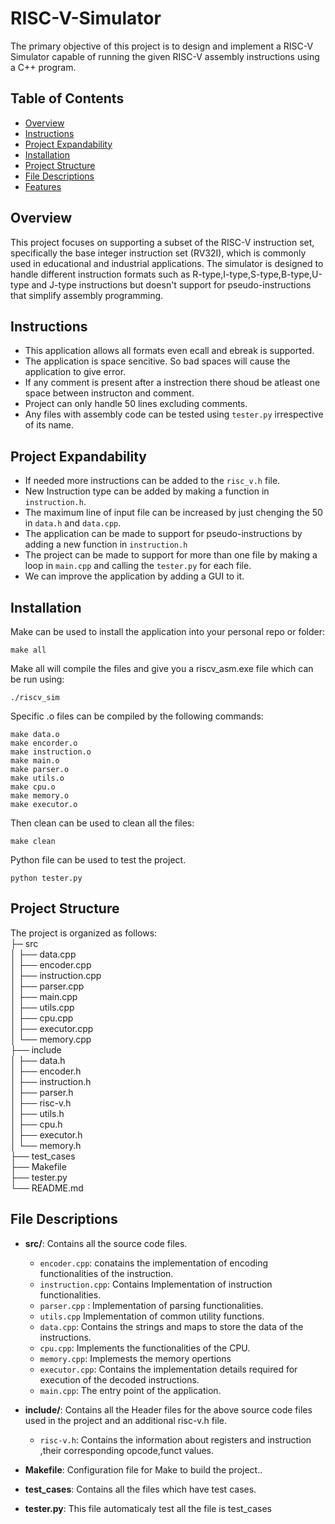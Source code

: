 # RISC-V-Simulator

The primary objective of this project is to design and implement a RISC-V Simulator capable of running the given RISC-V assembly instructions using a C++ program.

## Table of Contents

- [Overview](#overview)
- [Instructions](#instructions)
- [Project Expandability](#project-expandability)
- [Installation](#Installation)
- [Project Structure](#project-structure)
- [File Descriptions](#file-descriptions)
- [Features](#features)

## Overview

This project focuses on supporting a subset of the RISC-V instruction set, specifically the base integer instruction set (RV32I), which is commonly used in educational and industrial applications. The simulator is designed to handle different instruction formats such as R-type,I-type,S-type,B-type,U-type and J-type instructions but doesn't support for pseudo-instructions that simplify assembly programming.

## Instructions

- This application allows all formats even ecall and ebreak is supported.
- The application is space sencitive. So bad spaces will cause the application to give error.
- If any comment is present after a instrection there shoud be atleast one space between instructon and comment.
- Project can only handle 50 lines excluding comments.
- Any files with assembly code can be tested using `tester.py` irrespective of its name.

## Project Expandability

- If needed more instructions can be added to the `risc_v.h` file.
- New Instruction type can be added by making a function in `instruction.h`.
- The maximum line of input file can be increased by just chenging the 50 in `data.h` and `data.cpp`.
- The application can be made to support for pseudo-instructions by adding a new function in `instruction.h`
- The project can  be made to support for more than one file by making a loop in `main.cpp` and calling  the `tester.py` for each file.
- We can improve the  application by adding a GUI to it.

## Installation

Make can be used to install the application into your personal repo or folder:

```console
make all
```

Make all will compile the files and give you a riscv_asm.exe file which can be run using:

```console
./riscv_sim
```

Specific .o files can be compiled by the following commands:

```console
make data.o
make encorder.o
make instruction.o
make main.o
make parser.o
make utils.o
make cpu.o
make memory.o
make executor.o
```

Then clean can be used to clean all the files:

```console
make clean
```

Python file can be used to test the project.

```console
python tester.py
```

## Project Structure

The project is organized as follows:\
├─ src\
│ ├── data.cpp \
│ ├── encoder.cpp \
│ ├── instruction.cpp \
│ ├── parser.cpp \
│ ├── main.cpp \
│ ├── utils.cpp \
│ ├── cpu.cpp \
│ ├── executor.cpp \
│ └── memory.cpp \
├── include \
│ ├── data.h \
│ ├── encoder.h \
│ ├── instruction.h \
│ ├── parser.h \
│ ├── risc-v.h \
│ ├── utils.h \
│ ├── cpu.h \
│ ├── executor.h \
│ └── memory.h \
├── test_cases \
├── Makefile \
├── tester.py \
└── README.md

## File Descriptions

- **src/**: Contains all the source code files.

  - `encoder.cpp`: conatains the implementation of encoding functionalities of the instruction.
  - `instruction.cpp`: Contains Implementation of instruction functionalities.
  - `parser.cpp` : Implementation of parsing functionalities.
  - `utils.cpp` Implementation of common utility functions.
  - `data.cpp`: Contains the strings and maps to store the data of the instructions.
  - `cpu.cpp`: Implements the functionalities  of the CPU.
  - `memory.cpp`: Implemests the memory opertions
  - `executor.cpp`: Contains the implementation details required for execution of the decoded  instructions.
  - `main.cpp`: The entry point of the application.

- **include/**: Contains all the Header files for the above source code files used in the project and an additional risc-v.h file.
  - `risc-v.h`: Contains the information about registers and instruction ,their corresponding opcode,funct values.
- **Makefile**: Configuration file for Make to build the project..
- **test_cases**: Contains all the files which have test cases.
- **tester.py**: This file automaticaly test all the file is test_cases
